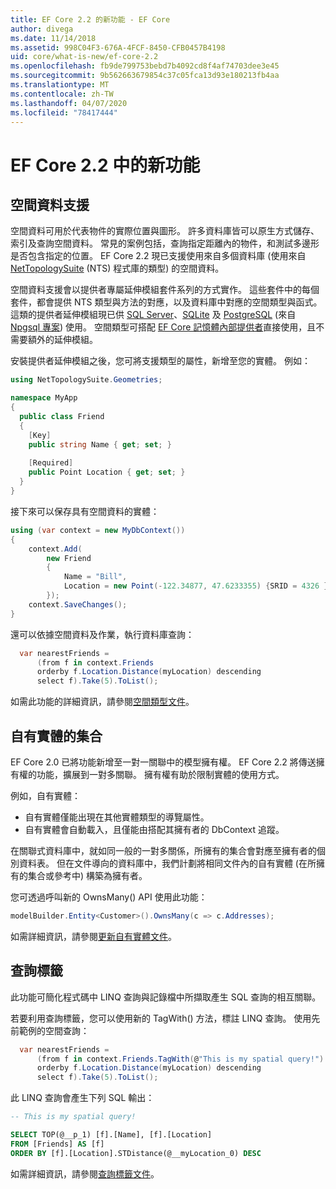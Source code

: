 ```yaml
---
title: EF Core 2.2 的新功能 - EF Core
author: divega
ms.date: 11/14/2018
ms.assetid: 998C04F3-676A-4FCF-8450-CFB0457B4198
uid: core/what-is-new/ef-core-2.2
ms.openlocfilehash: fb9de799753bebd7b4092cd8f4af74703dee3e45
ms.sourcegitcommit: 9b562663679854c37c05fca13d93e180213fb4aa
ms.translationtype: MT
ms.contentlocale: zh-TW
ms.lasthandoff: 04/07/2020
ms.locfileid: "78417444"
---
```

# <a name="new-features-in-ef-core-22"></a>EF Core 2.2 中的新功能

## <a name="spatial-data-support"></a>空間資料支援

空間資料可用於代表物件的實際位置與圖形。
許多資料庫皆可以原生方式儲存、索引及查詢空間資料。
常見的案例包括，查詢指定距離內的物件，和測試多邊形是否包含指定的位置。
EF Core 2.2 現已支援使用來自多個資料庫 (使用來自 [NetTopologySuite](https://github.com/NetTopologySuite/NetTopologySuite) (NTS) 程式庫的類型) 的空間資料。

空間資料支援會以提供者專屬延伸模組套件系列的方式實作。
這些套件中的每個套件，都會提供 NTS 類型與方法的對應，以及資料庫中對應的空間類型與函式。
這類的提供者延伸模組現已供 [SQL Server](https://www.nuget.org/packages/Microsoft.EntityFrameworkCore.SqlServer.NetTopologySuite/)、[SQLite](https://www.nuget.org/packages/Microsoft.EntityFrameworkCore.Sqlite.NetTopologySuite/) 及 [PostgreSQL](https://www.nuget.org/packages/Npgsql.EntityFrameworkCore.PostgreSQL.NetTopologySuite/) (來自 [Npgsql 專案](https://www.npgsql.org/)) 使用。
空間類型可搭配 [EF Core 記憶體內部提供者](xref:core/providers/in-memory/index)直接使用，且不需要額外的延伸模組。

安裝提供者延伸模組之後，您可將支援類型的屬性，新增至您的實體。 例如：

``` csharp
using NetTopologySuite.Geometries;

namespace MyApp
{
  public class Friend
  {
    [Key]
    public string Name { get; set; }
  
    [Required]
    public Point Location { get; set; }
  }
}
```

接下來可以保存具有空間資料的實體：

``` csharp
using (var context = new MyDbContext())
{
    context.Add(
        new Friend
        {
            Name = "Bill",
            Location = new Point(-122.34877, 47.6233355) {SRID = 4326 }
        });
    context.SaveChanges();
}
```

還可以依據空間資料及作業，執行資料庫查詢：

``` csharp
  var nearestFriends =
      (from f in context.Friends
      orderby f.Location.Distance(myLocation) descending
      select f).Take(5).ToList();
```

如需此功能的詳細資訊，請參閱[空間類型文件](xref:core/modeling/spatial)。

## <a name="collections-of-owned-entities"></a>自有實體的集合

EF Core 2.0 已將功能新增至一對一關聯中的模型擁有權。
EF Core 2.2 將傳送擁有權的功能，擴展到一對多關聯。
擁有權有助於限制實體的使用方式。

例如，自有實體：

- 自有實體僅能出現在其他實體類型的導覽屬性。
- 自有實體會自動載入，且僅能由搭配其擁有者的 DbContext 追蹤。

在關聯式資料庫中，就如同一般的一對多關係，所擁有的集合會對應至擁有者的個別資料表。
但在文件導向的資料庫中，我們計劃將相同文件內的自有實體 (在所擁有的集合或參考中) 構築為擁有者。

您可透過呼叫新的 OwnsMany() API 使用此功能：

``` csharp
modelBuilder.Entity<Customer>().OwnsMany(c => c.Addresses);
```

如需詳細資訊，請參閱[更新自有實體文件](xref:core/modeling/owned-entities#collections-of-owned-types)。

## <a name="query-tags"></a>查詢標籤

此功能可簡化程式碼中 LINQ 查詢與記錄檔中所擷取產生 SQL 查詢的相互關聯。

若要利用查詢標籤，您可以使用新的 TagWith() 方法，標註 LINQ 查詢。
使用先前範例的空間查詢：

``` csharp
  var nearestFriends =
      (from f in context.Friends.TagWith(@"This is my spatial query!")
      orderby f.Location.Distance(myLocation) descending
      select f).Take(5).ToList();
```

此 LINQ 查詢會產生下列 SQL 輸出：

``` sql
-- This is my spatial query!

SELECT TOP(@__p_1) [f].[Name], [f].[Location]
FROM [Friends] AS [f]
ORDER BY [f].[Location].STDistance(@__myLocation_0) DESC
```

如需詳細資訊，請參閱[查詢標籤文件](xref:core/querying/tags)。
